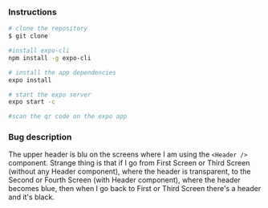 ### Instructions

``` bash
# clone the repository
$ git clone 

#install expo-cli
npm install -g expo-cli

# install the app dependencies
expo install

# start the expo server
expo start -c

#scan the qr code on the expo app
```

### Bug description
The upper header is blu on the screens where I am using the `<Header />` component.
Strange thing is that if I go from First Screen or Third Screen (without any Header component), where the header is transparent, to the Second or Fourth Screen (with Header component), where the header becomes blue, then when I go back to First or Third Screen there's a header and it's black.